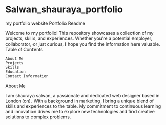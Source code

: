 # Salwan_shauraya_portfolio
 my portfolio website
 Portfolio Readme

Welcome to my portfolio! This repository showcases a collection of my projects, skills, and experiences. Whether you're a potential employer, collaborator, or just curious, I hope you find the information here valuable.
Table of Contents

    About Me
    Projects
    Skills
    Education
    Contact Information

About Me

I am shauraya salwan, a passionate and dedicated web designer based in London (on). With a background in marketing, I bring a unique blend of skills and experiences to the table. My commitment to continuous learning and innovation drives me to explore new technologies and find creative solutions to complex problems.
